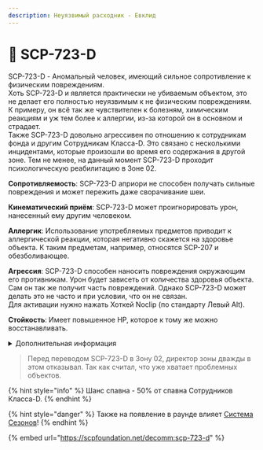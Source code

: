 ```yaml
---
description: Неуязвимый расходник - Евклид
---
```


# 🤧 SCP-723-D

SCP-723-D - Аномальный человек, имеющий сильное сопротивление к физическим повреждениям.\
Хоть SCP-723-D и является практически не убиваемым объектом, это не делает его полностью неуязвимым к не физическим повреждениям. К примеру, он всё так же чувствителен к болезням, химическим реакциям и уж тем более к аллергии, из-за которой он в основном и страдает.\
Также SCP-723-D довольно агрессивен по отношению к сотрудникам фонда и другим Сотрудникам Класса-D. Это связано с несколькими инцидентами, которые произошли во время его содержания в другой зоне. Тем не менее, на данный момент SCP-723-D проходит психологическую реабилитацию в Зоне 02.

**Сопротивляемость**: SCP-723-D априори не способен получать сильные повреждения и может пережить даже сворачивание шеи.

**Кинематический приём**: SCP-723-D может проигнорировать урон, нанесенный ему другим человеком.

**Аллергик**: Использование употребляемых предметов приводит к аллергической реакции, которая негативно скажется на здоровье объекта. К таким предметам, например, относятся SCP-207 и обезболивающее.

**Агрессия**: SCP-723-D способен наносить повреждения окружающим его противникам. Урон будет зависеть от количества здоровья объекта. Сам он так же получит часть повреждений. Однако SCP-723-D может делать это не часто и при условии, что он не связан.\
Для активации нужно нажать Хоткей Noсlip (по стандарту Левый Alt).

**Стойкость**: Имеет повышенное HP, которое к тому же можно восстанавливать.

<details>

<summary>Дополнительная информация</summary>

* **Класс**: Сотрудник Класса-D
* **Оружие**: Отсутствует
* **Уровень доступа**: Отсутствует
* **Броня**: Аномальная
* **Особое снаряжение**: Отсутствует

</details>

> Перед переводом SCP-723-D в Зону 02, директор зоны дважды в этом отказывал. Так как считал, что уже хватает проблемных объектов.

{% hint style="info" %}
Шанс спавна - 50% от спавна Сотрудников Класса-D.
{% endhint %}

{% hint style="danger" %}
Также на появление в раунде влияет [Система Сезонов](../../server-systems/seasons-system/)!
{% endhint %}

{% embed url="https://scpfoundation.net/decomm:scp-723-d" %}

